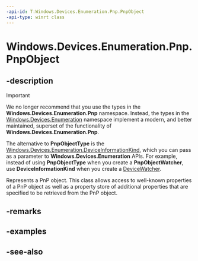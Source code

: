 ```yaml
---
-api-id: T:Windows.Devices.Enumeration.Pnp.PnpObject
-api-type: winrt class
---
```


<!-- Class syntax.
public class PnpObject : Windows.Devices.Enumeration.Pnp.IPnpObject
-->

# Windows.Devices.Enumeration.Pnp.PnpObject

## -description

> [!IMPORTANT]
> We no longer recommend that you use the types in the **Windows.Devices.Enumeration.Pnp** namespace. Instead, the types in the [Windows.Devices.Enumeration](/uwp/api/windows.devices.enumeration) namespace implement a modern, and better maintained, superset of the functionality of **Windows.Devices.Enumeration.Pnp**.
>
> The alternative to **PnpObjectType** is the [Windows.Devices.Enumeration.DeviceInformationKind](/uwp/api/windows.devices.enumeration.deviceinformationkind), which you can pass as a parameter to **Windows.Devices.Enumeration** APIs. For example, instead of using **PnpObjectType** when you create a **PnpObjectWatcher**, use **DeviceInformationKind** when you create a [DeviceWatcher](/uwp/api/windows.devices.enumeration.devicewatcher).

Represents a PnP object. This class allows access to well-known properties of a PnP object as well as a property store of additional properties that are specified to be retrieved from the PnP object.

## -remarks


## -examples

## -see-also